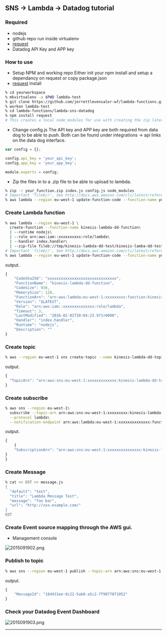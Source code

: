 ## SNS -> Lambda -> Datadog tutorial

### Required

- nodejs
- github repo run inside virtualenv
- [request](https://www.npmjs.com/package/request)
- Datadog API Key and APP key

### How to use

- Setup NPM and working repo
Either init your npm install and setup a dependancy on request or copy package.json
- [request](https://www.npmjs.com/package/request) Install

```sh
% cd yourworkspace
% mkvirtualenv -a $PWD lambda-test
% git clone https://github.com/jerrettlevensalor-wf/lambda-functions.git
% workon lambda-test
% cd lambda-functions/lambda-sns-datadog
% npm install request 
# This creates a local node_modules for use with creating the zip later
```

- Change config.js
The API key and APP key are both required from data dog to be able to push.  Both can be found under integrations -> api links on the data dog interface.  

```javascript
var config = {};

config.api_key = 'your_api_key';
config.app_key = 'your_app_key';

module.exports = config;
```


- Zip the files in to a .zip file to be able to upload to lambda.  

```sh
% zip -r your_function.zip index.js config.js node_modules
# Important 'fileb//', See http://docs.aws.amazon.com/cli/latest/reference/lambda/update-function-code.html.
% aws lambda --region eu-west-1 update-function-code --function-name your_function --zip-file fileb://your_function.zip 
```

### Create Lambda function

```sh
% aws lambda --region eu-west-1 \
  create-function --function-name kinesis-lambda-dd-function\
  | --runtime nodejs\
  | --role arn:aws:iam::xxxxxxxxxx:role/lambda\
  | --handler index.handler\
  | --zip-file fileb://tmp/kinesis-lambda-dd-test/kinesis-lamba-dd-test.zip 
# Important 'fileb//', See http://docs.aws.amazon.com/cli/latest/reference/lambda/update-function-code.html.
% aws lambda --region eu-west-1 update-function-code --function-name your_function --zip-file fileb://your_function.zip
```

output.

```javascript
{
    "CodeSha256": "xxxxxxxxxxxxxxxxxxxxxxxxxxxxxxx", 
    "FunctionName": "kinesis-lambda-dd-function", 
    "CodeSize": 936, 
    "MemorySize": 128, 
    "FunctionArn": "arn:aws:lambda:eu-west-1:xxxxxxxxx:function:kinesis-lambda-dd-function", 
    "Version": "$LATEST", 
    "Role": "arn:aws:iam::xxxxxxxxxxxxxx:role/lambda", 
    "Timeout": 3, 
    "LastModified": "2016-02-01T20:04:23.971+0000", 
    "Handler": "index.handler", 
    "Runtime": "nodejs", 
    "Description": ""
}
```

### Create topic

```sh
% aws --region eu-west-1 sns create-topic --name kinesis-lambda-dd-topic-test
```

output.

```javascript
{
  "TopicArn": "arn:aws:sns:eu-west-1:xxxxxxxxxxxxx:kinesis-lambda-dd-topic-test"
}
```

### Create subscribe

```sh
% aws sns --region eu-west-1\ 
  subscribe --topic-arn arn:aws:sns:eu-west-1:xxxxxxxxx:kinesis-lambda-dd-topic-test\
  --protocol lambda\
  --notification-endpoint arn:aws:lambda:eu-west-1:xxxxxxxxxxxxxx:function:kinesis-lambda-dd-function 
```

output.

```javascript
{
    {
    "SubscriptionArn": "arn:aws:sns:eu-west-1:xxxxxxxxxxxxxxx:kinesis-lambda-dd-topic-test:47e83729-3461-4212-8f86-2a4ac83c9cfa"
}
}
```

### Create Message

```sh
% cat << EOT >> message.js
{
  "default": "test",
  "title": "Lambda Message Test",
  "message": "foo bar",
  "url": "http://xxx.example.com/"
}
EOT
```

### Create Event source mapping through the AWS gui. 

- Management console

![2015091902.png](https://qiita-image-store.s3.amazonaws.com/0/87189/b956061d-3fd1-cf1b-8dd1-e48ce87eddd0.png "2015091902.png")

### Publish to topic

```sh
% aws sns --region eu-west-1 publish --topic-arn arn:aws:sns:eu-west-1:xxxxxxxxxxxxxx:kinesis-lambda-dd-topic-test --subject "SNS test with Lambda and Datadog\!\!" --message file:///Users/jerrettlevensalor/Workspace/go_workspace/src/github.com/lambda-test/message.js 
```

output.

```javascript
{
    "MessageId": "18d431ee-dc22-5ab0-a5c2-7f9877071052"
}
```

### Check your Datadog Event Dashboard

![2015091903.png](https://qiita-image-store.s3.amazonaws.com/0/87189/1b83d745-81ad-39e1-653f-8a943aab8cbe.png "2015091903.png")

***
